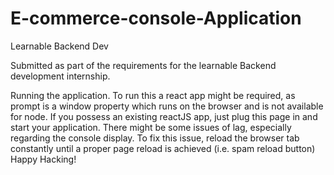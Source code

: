 # E-commerce-console-Application
Learnable Backend Dev


Submitted as part of the requirements for the learnable Backend development internship.

Running the application.
To run this a react app might be required, as prompt is a window property which runs on the browser and is not available for node.
If you possess an existing reactJS app, just plug this page in and start your application.
There might be some issues of lag, especially regarding the console display. To fix this issue, reload the browser tab constantly until a proper page reload is achieved (i.e. spam reload button)
Happy Hacking!
